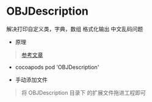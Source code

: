 # OBJDescription
解决打印自定义类，字典，数组 格式化输出 中文乱码问题

* 原理
> [参考文章](https://www.jianshu.com/p/d5a79612b98e)

* cocoapods
pod 'OBJDescription'

* 手动添加文件
> 将 OBJDescription 目录下 的扩展文件拖进工程即可
